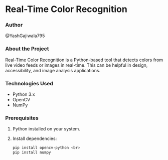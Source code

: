  # Real-Time Color Recognition

### Author
@YashGajiwala795

### About the Project
Real-Time Color Recognition is a Python-based tool that detects colors from live video feeds or images in real-time. This can be helpful in design, accessibility, and image analysis applications.

### Technologies Used
- Python 3.x
- OpenCV
- NumPy

### Prerequisites
1. Python installed on your system.
2. Install dependencies: 

   ```bash
   pip install opencv-python <br>
   pip install numpy
